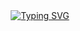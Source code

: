 
<div align="center">
  <a href="https://git.io/typing-svg">
    <img src="https://readme-typing-svg.demolab.com?font=Fira+Code&pause=1000&color=00FFFF&width=435&lines=Here+you+won't+find+anything" alt="Typing SVG" />
  </a>
</div>


